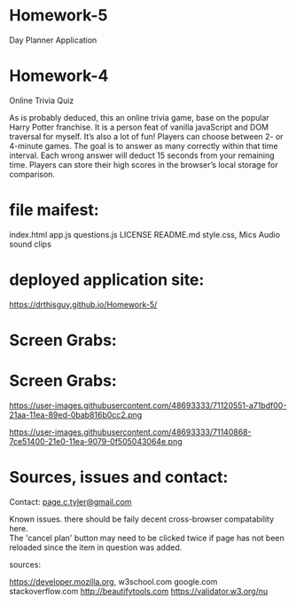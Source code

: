 # Homework-5
Day Planner Application


# Homework-4

Online Trivia Quiz

As is probably deduced, this an online trivia game, base on the popular Harry Potter franchise.  It is a person feat of vanilla javaScript and DOM traversal for myself.  It’s also a lot of fun!  Players can choose between 2- or 4-minute games.  The goal is to answer as many correctly within that time interval.  Each wrong answer will deduct 15 seconds from your remaining time.  Players can store their high scores in the browser’s local storage for comparison. 


# file maifest:

index.html
app.js 
questions.js
LICENSE 
README.md 
style.css,
Mics Audio sound clips

# deployed application site:


https://drthisguy.github.io/Homework-5/

# Screen Grabs:
# Screen Grabs:

https://user-images.githubusercontent.com/48693333/71120551-a71bdf00-21aa-11ea-89ed-0bab816b0cc2.png

https://user-images.githubusercontent.com/48693333/71140868-7ce51400-21e0-11ea-9079-0f505043064e.png


# Sources, issues and contact:

Contact: page.c.tyler@gmail.com

Known issues.
there should be faily decent cross-browser compatability here.  
The 'cancel plan' button may need to be clicked twice if page has not been reloaded since the item in question was added.

sources:

https://developer.mozilla.org, 
w3school.com 
google.com 
stackoverflow.com
http://beautifytools.com
https://validator.w3.org/nu

